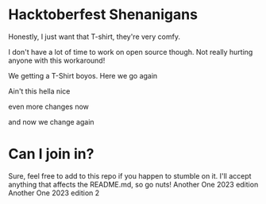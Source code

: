 # Hacktoberfest Shenanigans

Honestly, I just want that T-shirt, they're very comfy.

I don't have a lot of time to work on open source though. Not really hurting anyone with this workaround!

We getting a T-Shirt boyos. Here we go again

Ain't this hella nice

even more changes now

and now we change again

# Can I join in?

Sure, feel free to add to this repo if you happen to stumble on it. I'll accept anything that affects the README.md, so go nuts!
Another One 2023 edition
Another One 2023 edition 2
